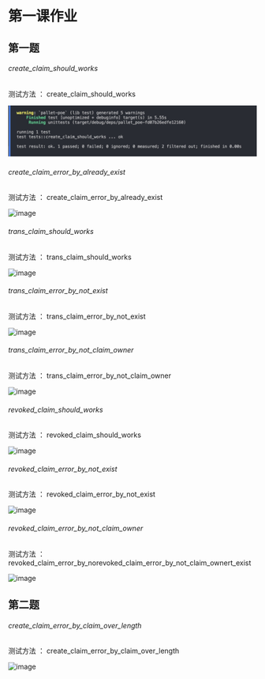 # 第一课作业


## 第一题


###### create_claim_should_works

测试方法 ： create_claim_should_works


![image](shortcut/create_claim_should_works.png)




###### create_claim_error_by_already_exist

测试方法 ： create_claim_error_by_already_exist


![image](/create_claim_error_by_already_exist.png)



###### trans_claim_should_works

测试方法 ： trans_claim_should_works


![image](/trans_claim_should_works.png)


###### trans_claim_error_by_not_exist

测试方法 ： trans_claim_error_by_not_exist


![image](/trans_claim_error_by_not_exist.png)



###### trans_claim_error_by_not_claim_owner

测试方法 ： trans_claim_error_by_not_claim_owner


![image](/trans_claim_error_by_not_claim_owner.png)





###### revoked_claim_should_works

测试方法 ： revoked_claim_should_works


![image](/revoked_claim_should_works.png)





###### revoked_claim_error_by_not_exist

测试方法 ： revoked_claim_error_by_not_exist


![image](/revoked_claim_error_by_not_exist.png)




###### revoked_claim_error_by_not_claim_owner

测试方法 ： revoked_claim_error_by_norevoked_claim_error_by_not_claim_ownert_exist


![image](/revoked_claim_error_by_not_claim_owner.png)






## 第二题







###### create_claim_error_by_claim_over_length

测试方法 ： create_claim_error_by_claim_over_length


![image](/create_claim_error_by_claim_over_length.png)